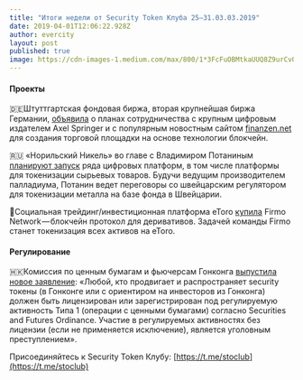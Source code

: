 ```yaml
---
title: "Итоги недели от Security Token Клуба 25–31.03.03.2019"
date: 2019-04-01T12:06:22.928Z
author: evercity
layout: post
published: true
image: https://cdn-images-1.medium.com/max/800/1*3FcFuOBMtkaUUQ8Z9urCvQ.png
---
```



#### Проекты

🇩🇪Штуттгартская фондовая биржа, вторая крупнейшая биржа Германии, [объявила](https://www.ethnews.com/amp/german-stock-exchange-boerse-stuttgart-to-develop-blockchain-powered-trading-platform) о планах сотрудничества с крупным цифровым издателем Axel Springer и с популярным новостным сайтом [finanzen.net](http://finanzen.net) для создания торговой площадки на основе технологии блокчейн.

🇷🇺 «Норильский Никель» во главе с Владимиром Потаниным [планируют запуск](https://www.bloomberg.com/news/articles/2019-03-27/russian-tycoon-potanin-plans-crypto-tokens-backed-by-palladium?utm_source=securitytoken-it-newsletter) ряда цифровых платформ, в том числе платформы для токенизации сырьевых товаров. Будучи ведущим производителем палладиума, Потанин ведет переговоры со швейцарским регулятором для токенизации металла на базе фонда в Швейцарии.

💸Социальная трейдинг/инвестиционная платформа eToro [купила](https://techcrunch.com/2019/03/25/social-investment-platform-etoro-acquires-smart-contract-startup-firmo/?utm_source=securitytoken-it-newsletter) Firmo Network — блокчейн протокол для деривативов. Задачей команды Firmo станет токенизация всех активов на eToro.

#### Регулирование

🇭🇰Комиссия по ценным бумагам и фьючерсам Гонконга [выпустила новое заявление](https://www.sfc.hk/web/EN/news-and-announcements/policy-statements-and-announcements/statement-on-security-token-offerings.html?fbclid=IwAR0Zb0Vw5HJR5rmMkXWgKcCy-5sVe1pn4SRTndjMRaGO-5e2Jyujxj51JBo): «Любой, кто продвигает и распространяет security токены (в Гонконге или с ориентиром на инвесторов из Гонконга) должен быть лицензирован или зарегистрирован под регулируемую активность Типа 1 (операции с ценными бумагами) согласно Securities and Futures Ordinance. Участие в регулируемых активностях без лицензии (если не применяется исключение), является уголовным преступлением».

Присоединяйтесь к Security Token Клубу: [https://t.me/stoclub](https://t.me/stoclub)
